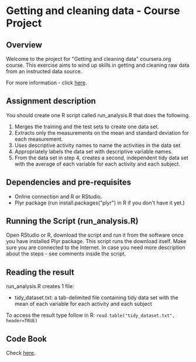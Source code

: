 # Getting and cleaning data - Course Project

## Overview

Welcome to the project for "Getting and cleaning data" coursera.org course.
This exercise aims to wind up skills in getting and cleaning raw data from an
instructed data source.

For more information - click [here](http://archive.ics.uci.edu/ml/datasets/Human+Activity+Recognition+Using+Smartphones).

## Assignment description

You should create one R script called run_analysis.R that does the following. 
1. Merges the training and the test sets to create one data set.
2. Extracts only the measurements on the mean and standard deviation for each measurement. 
3. Uses descriptive activity names to name the activities in the data set
4. Appropriately labels the data set with descriptive variable names. 
5. From the data set in step 4, creates a second, independent tidy data set with the average of each variable for each activity and each subject.

## Dependencies and pre-requisites

* Online connection and R or RStudio.
* Plyr package (run install.packages("plyr") in R if you don't have it yet.)

## Running the Script (run_analysis.R)

Open RStudio or R, download the script and run it from the software once you have installed Plyr package.
This script runs the download itself. Make sure you are connected to the Internet.
In case you need more description about the steps - see comments inside the script.

## Reading the result

run_analysis.R creates 1 file:

* tidy_dataset.txt: a tab-delimited file containing tidy data set with the mean of each variable for each activity and each subject

 To access the result type follow in R: `read.table("tidy_dataset.txt", header=TRUE)`

## Code Book

Check [here](CodeBook.md).